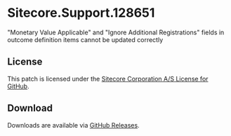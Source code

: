 # Sitecore.Support.128651
&quot;Monetary Value Applicable&quot; and &quot;Ignore Additional Registrations&quot; fields in outcome definition items cannot be updated correctly

## License  
This patch is licensed under the [Sitecore Corporation A/S License for GitHub](https://github.com/sitecoresupport/Sitecore.Support.128651/blob/master/LICENSE).  

## Download  
Downloads are available via [GitHub Releases](https://github.com/sitecoresupport/Sitecore.Support.128651/releases).  
